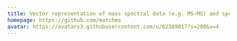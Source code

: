 ```yaml
---
title: Vector representation of mass spectral data (e.g. MS-MS) and spectral similarity measure.
homepage: https://github.com/matchms
avatar: https://avatars3.githubusercontent.com/u/62389017?s=200&v=4
---
```


    
